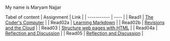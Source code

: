 My name is Maryam Najjar


Tabel of content
| Assignment | Link |
| ----------- | ---- |
| Read1 | [The Coder's Computer](read1.md) |
| Read02a | [Learning Markdown](read02a.md)  |
| Read02b | [Revisions and the Cloud](read02b.md) |
| Read03  | [Structure web pages with HTML](read03.md) |
| Read04a | [Reflection and Discussion](read04a.md) |
| Read05  | [Reflection and Discussion](read05.md) |
